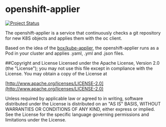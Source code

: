 # openshift-applier

[![Project Status](http://opensource.box.com/badges/active.svg)](http://opensource.box.com/badges)

The openshift-applier is a service that continuously checks a git repository for new K8S objects and applies them with the oc client.

Based on the idea of the [box/kube-applier](https://github.com/box/kube-applier), the openshift-applier runs as a Pod in your cluster and applies .yaml, .yml and .json files.

##Copyright and License
Licensed under the Apache License, Version 2.0 (the "License"); you may not use this file except in compliance with the License. You may obtain a copy of the License at

[http://www.apache.org/licenses/LICENSE-2.0](http://www.apache.org/licenses/LICENSE-2.0)

Unless required by applicable law or agreed to in writing, software distributed under the License is distributed on an "AS IS" BASIS, WITHOUT WARRANTIES OR CONDITIONS OF ANY KIND, either express or implied. See the License for the specific language governing permissions and limitations under the License.

